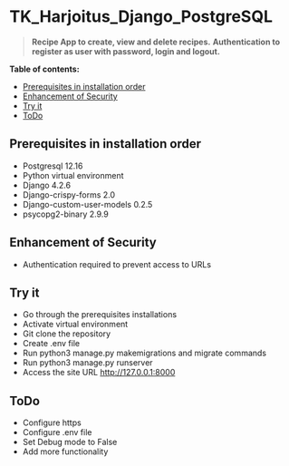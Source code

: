 # TK_Harjoitus_Django_PostgreSQL

> **Recipe App to create, view and delete recipes.** 
> **Authentication to register as user with password, login and logout.**

**Table of contents:**

- [Prerequisites in installation order](Prereq)
- [Enhancement of Security](Enhancement)
- [Try it](Try)
- [ToDo](ToDo)

## Prerequisites in installation order

* Postgresql 12.16
* Python virtual environment 
* Django 4.2.6
* Django-crispy-forms 2.0
* Django-custom-user-models 0.2.5
* psycopg2-binary 2.9.9

## Enhancement of Security

* Authentication required to prevent access to URLs

## Try it

* Go through the prerequisites installations
* Activate virtual environment
* Git clone the repository
* Create .env file
* Run python3 manage.py makemigrations and migrate commands
* Run python3 manage.py runserver
* Access the site URL http://127.0.0.1:8000

## ToDo

* Configure https
* Configure .env file
* Set Debug mode to False
* Add more functionality
  
